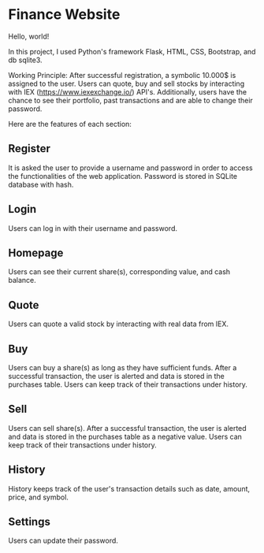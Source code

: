 # Finance Website

Hello, world!

In this project, I used Python's framework Flask, HTML, CSS, Bootstrap, and db sqlite3.

Working Principle: After successful registration, a symbolic 10.000$ is assigned to the user. Users can quote, buy and sell stocks by interacting with IEX (https://www.iexexchange.io/) API's. Additionally, users have the chance to see their portfolio, past transactions and are able to change their password.

Here are the features of each section:

<h2> Register </h2>

It is asked the user to provide a username and password in order to access the functionalities of the web application.
Password is stored in SQLite database with hash.

<h2> Login </h2>

Users can log in with their username and password.

<h2> Homepage </h2>

Users can see their current share(s), corresponding value, and cash balance.

<h2> Quote </h2>

Users can quote a valid stock by interacting with real data from IEX.

<h2> Buy </h2>

Users can buy a share(s) as long as they have sufficient funds.
After a successful transaction, the user is alerted and data is stored in the purchases table. 
Users can keep track of their transactions under history.

<h2> Sell </h2>

Users can sell share(s).
After a successful transaction, the user is alerted and data is stored in the purchases table as a negative value. 
Users can keep track of their transactions under history.

<h2> History </h2>

History keeps track of the user's transaction details such as date, amount, price, and symbol.

<h2> Settings </h2>

Users can update their password.
